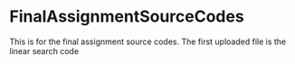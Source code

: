 # FinalAssignmentSourceCodes
This is for the final assignment source codes.
The first uploaded file is the linear search code 
